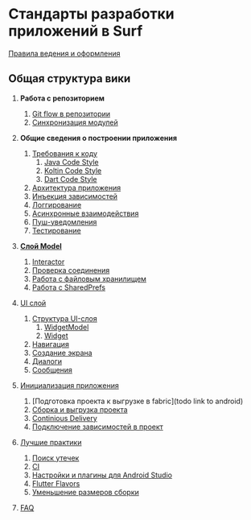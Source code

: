 Стандарты разработки приложений в Surf
=============================

[Правила ведения и оформления](rules.md)

Общая структура вики
--------------------

1. **Работа с репозиторием**
    1. [Git flow в репозитории](repo_guides/gitflow.md)
    2. [Синхронизация модулей](repo_guides/sync.md)
1. **Общие сведения о построении приложения**
    1. [Требования к коду](todo)
        1. [Java Code Style][java_codestyle]
        1. [Koltin Code Style][kotlin_codestyle]
        1. [Dart Code Style](common/code_style.md)
    1. [Архитектура приложения](common/arch.md)
    1. [Инъекция зависимостей](common/di.md)
    1. [Логгирование](common/logging.md)
    1. [Асинхронные взаимодействия](common/async.md)
    1. [Пуш-уведомления](../push/README.md)
    1. [Тестирование](common/testing.md)

1. [**Слой Model**](todo)
    1. [Interactor](common/interactor.md)
    1. [Проверка соединения](todo)
    1. [Работа с файловым хранилищем](common/file_storage.md)
    1. [Работа с SharedPrefs](common/shared_preferences.md)

1. [UI слой]()
    1. [Структура UI-слоя](ui/structure.md)
        1. [WidgetModel](ui/widget_model.md)
        1. [Widget](ui/widget.md)
    1. [Навигация](сommon/navigation.md)
    1. [Создание экрана](ui/create_screen.md)
    1. [Диалоги](ui/dialog.md)
    1. [Сообщения](common/message.md)

1. [Инициализация приложения](common/init_project.md)
    1. [Подготовка проекта к выгрузке в fabric](todo link to android)
    1. [Сборка и выгрузка проекта](common/build.md)
    1. [Continious Delivery](common/cd.md)
    1. [Подключение зависимостей в проект](common/dependencies.md)

1. [Лучшие практики](best_practice/best_practice.md)
    1. [Поиск утечек](best_practice/memory_leak.md)
    1. [CI](https://github.com/surfstudio/jenkins-pipeline-lib)
    1. [Настройки и плагины для Android Studio](best_practice/android_studio_settings.md)
    1. [Flutter Flavors](best_practices/flavors_for_devs.md)
    1. [Уменьшение размеров сборки](best_practice/reduce_app_size.md)

1. [FAQ](faq/faq.md)

[java_codestyle]:https://github.com/surfstudio/SurfAndroidStandard/blob/snapshot-0.4.0/docs/common/codestyle/java_codestyle.md

[kotlin_codestyle]:https://github.com/surfstudio/SurfAndroidStandard/blob/snapshot-0.4.0/docs/common/codestyle/kotlin_codestyle.md